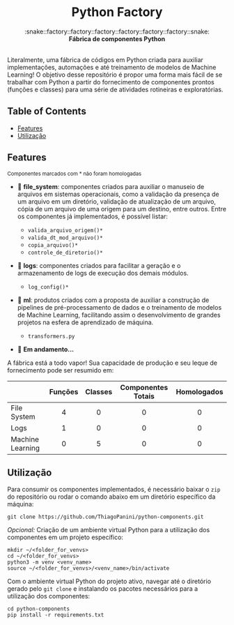 <h1 align="center">Python Factory</h1>

<div align="center">
  :snake::factory::factory::factory::factory::factory::factory::snake:
</div>
<div align="center">
  <strong>Fábrica de componentes Python</strong>
</div>

<br />

Literalmente, uma fábrica de códigos em Python criada para auxiliar implementações, automações e até treinamento de modelos de Machine Learning! O objetivo desse repositório é propor uma forma mais fácil de se trabalhar com Python a partir do fornecimento de componentes prontos (funções e classes) para uma série de atividades rotineiras e exploratórias.

## Table of Contents
- [Features](#features)
- [Utilização](#utilização)

## Features
<sub>Componentes marcados com * não foram homologadas
- :file_folder: __file_system__: componentes criados para auxiliar o manuseio de arquivos em sistemas operacionais, como a validação da presença de um arquivo em um diretório, validação de atualização de um arquivo, cópia de um arquivo de uma origem para um destino, entre outros. Entre os componentes já implementados, é possível listar:
  - `valida_arquivo_origem()*`
  - `valida_dt_mod_arquivo()*`
  - `copia_arquivo()*`
  - `controle_de_diretorio()*`
  
- :pencil: __logs__: componentes criados para facilitar a geração e o armazenamento de logs de execução dos demais módulos.
  - `log_config()*`
  
- :robot: __ml__: produtos criados com a proposta de auxiliar a construção de pipelines de pré-processamento de dados e o treinamento de modelos de Machine Learning, facilitando assim o desenvolvimento de grandes projetos na esfera de aprendizado de máquina.
  - `transformers.py`
  
- :thought_balloon: __Em andamento...__

A fábrica está a todo vapor! Sua capacidade de produção e seu leque de fornecimento pode ser resumido em:

|                            | Funções           | Classes         | Componentes Totais | Homologados  |
| -------------------------- | :---------------: | :-------------: | :-------------: | :-------------: |
| File System                |         4         |        0        |        0        |        0        |
| Logs                       |         1         |        0        |        0        |        0        |
| Machine Learning           |         0         |        5        |        0        |        0        |


## Utilização

Para consumir os componentes implementados, é necessário baixar o `zip` do repositório ou rodar o comando abaixo em um diretório específico da máquina:
```
git clone https://github.com/ThiagoPanini/python-components.git
```

_Opcional:_ Criação de um ambiente virtual Python para a utilização dos componentes em um projeto específico:
```
mkdir ~/<folder_for_venvs>
cd ~/<folder_for_venvs>
python3 -m venv <venv_name>
source ~/<folder_for_venvs>/<venv_name>/bin/activate
```

Com o ambiente virtual Python do projeto ativo, navegar até o diretório gerado pelo `git clone` e instalando os pacotes necessários para a utilização dos componentes:
```
cd python-components
pip install -r requirements.txt
```
